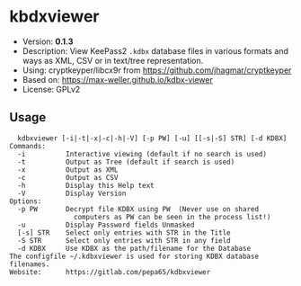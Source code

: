 # kbdxviewer
* Version: **0.1.3**
* Description: View KeePass2 `.kdbx` database files in various formats and ways
  as XML, CSV or in text/tree representation.
* Using: cryptkeyper/libcx9r from https://github.com/jhagmar/cryptkeyper
* Based on: https://max-weller.github.io/kdbx-viewer
* License: GPLv2

## Usage
```
  kdbxviewer [-i|-t|-x|-c|-h|-V] [-p PW] [-u] [[-s|-S] STR] [-d KDBX]
Commands:
  -i          Interactive viewing (default if no search is used)
  -t          Output as Tree (default if search is used)
  -x          Output as XML
  -c          Output as CSV
  -h          Display this Help text
  -V          Display Version
Options:
  -p PW       Decrypt file KDBX using PW  (Never use on shared
                computers as PW can be seen in the process list!)
  -u          Display Password fields Unmasked
  [-s] STR    Select only entries with STR in the Title
  -S STR      Select only entries with STR in any field
  -d KDBX     Use KDBX as the path/filename for the Database
The configfile ~/.kdbxviewer is used for storing KDBX database filenames.
Website:      https://gitlab.com/pepa65/kdbxviewer
```
